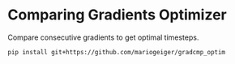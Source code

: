 # Comparing Gradients Optimizer

Compare consecutive gradients to get optimal timesteps.

```
pip install git+https://github.com/mariogeiger/gradcmp_optim
```